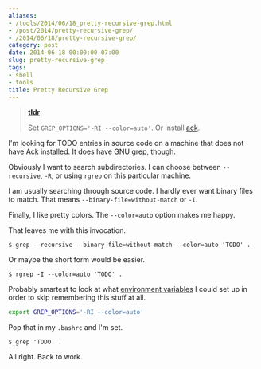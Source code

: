 ```yaml
---
aliases:
- /tools/2014/06/18_pretty-recursive-grep.html
- /post/2014/pretty-recursive-grep/
- /2014/06/18/pretty-recursive-grep/
category: post
date: 2014-06-18 00:00:00-07:00
slug: pretty-recursive-grep
tags:
- shell
- tools
title: Pretty Recursive Grep
---
```


> 
 > **[tldr](../../../card/tldr.md)**
>
 > Set `GREP_OPTIONS='-RI --color=auto'`. Or install [ack](http://beyondgrep.com).

<!--more-->

I'm looking for TODO entries in source code on a machine that does not have Ack installed. It does have [GNU grep](http://www.gnu.org/software/grep/), though.

Obviously I want to search subdirectories. I can choose between `--recursive`, `-R`, or using `rgrep` on this particular machine.

I am usually searching through source code. I hardly ever want binary files to match. That means `--binary-file=without-match`  or `-I`.

Finally, I like pretty colors. The `--color=auto` option makes me happy.

That leaves me with this invocation.

````console
$ grep --recursive --binary-file=without-match --color=auto 'TODO' .
````

Or maybe the short form would be easier.

````console
$ rgrep -I --color=auto 'TODO' .
````

Probably smartest to look at what [environment variables](http://www.gnu.org/software/grep/manual/html_node/Environment-Variables.html) I could set up in order to skip remembering this stuff at all.

````bash
export GREP_OPTIONS='-RI --color=auto'
````

Pop that in my `.bashrc` and I'm set.

````console
$ grep 'TODO' .
````

All right. Back to work.